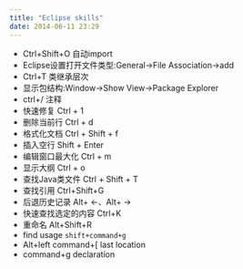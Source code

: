 ```yaml
---
title: "Eclipse skills"
date: 2014-06-11 23:29
---
```

+ Ctrl+Shift+O 自动import
+ Eclipse设置打开文件类型:General->File Association->add
+ Ctrl+T 类继承层次
+ 显示包结构:Window->Show View->Package Explorer
+ ctrl+/ 注释
+ 快速修复 Ctrl + 1
+ 删除当前行 Ctrl + d
+ 格式化文档 Ctrl + Shift + f
+ 插入空行 Shift + Enter
+ 编辑窗口最大化 Ctrl + m
+ 显示大纲 Ctrl + o
+ 查找Java类文件 Ctrl + Shift + T
+ 查找引用 Ctrl+Shift+G
+ 后退历史记录 Alt+ ←、Alt+ →
+ 快速查找选定的内容 Ctrl+K
+ 重命名 Alt+Shift+R
+ find usage ``shift+command+g``
+ Alt+left command+[ last location
+ command+g declaration

